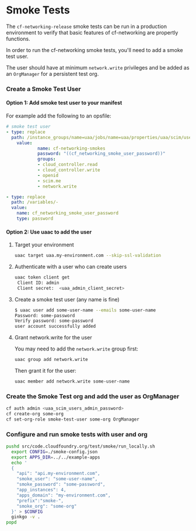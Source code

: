 # Smoke Tests

The `cf-networking-release` smoke tests can be run in a production
environment to verify that basic features of cf-networking are
propertly functions.

In order to run the cf-networking smoke tests, you'll need to add
a smoke test user.

The user should have at minimum `network.write` privileges and
be added as an `OrgManager` for a persistent test org.

### Create a Smoke Test User

#### Option 1: Add smoke test user to your manifest

For example add the following to an opsfile:

```yaml
# smoke test user
- type: replace
  path: /instance_groups/name=uaa/jobs/name=uaa/properties/uaa/scim/users/-
    value:
			name: cf-networking-smokes
			password: "((cf_networking_smoke_user_password))"
			groups:
			- cloud_controller.read
			- cloud_controller.write
			- openid
			- scim.me
			- network.write

- type: replace
  path: /variables/-
  value:
    name: cf_networking_smoke_user_password
    type: password
```

#### Option 2: Use uaac to add the user

1. Target your environment

	```bash
	uaac target uaa.my-environment.com --skip-ssl-validation
	```

2. Authenticate with a user who can create users

	```bash
	uaac token client get
	 Client ID: admin
	 Client secret:  <uaa_admin_client_secret>
	```

3. Create a smoke test user (any name is fine)

	```bash
	$ uaac user add some-user-name --emails some-user-name
	Password: some-password
	Verify password: some-password
	user account successfully added
	```

4. Grant network.write for the user

	You may need to add the `network.write` group first:

	```bash
	uaac group add network.write
	```

	Then grant it for the user:

	```bash
	uaac member add network.write some-user-name
	```



### Create the Smoke Test org and add the user as OrgManager

```bash
cf auth admin <uaa_scim_users_admin_password>
cf create-org some-org
cf set-org-role smoke-test-user some-org OrgManager
```


### Configure and run smoke tests with user and org

```bash
pushd src/code.cloudfoundry.org/test/smoke/run_locally.sh
  export CONFIG=./smoke-config.json
  export APPS_DIR=../../example-apps
  echo '
  {
    "api": "api.my-environment.com",
    "smoke_user": "some-user-name",
    "smoke_password": "some-password",
    "app_instances": 4,
    "apps_domain": "my-environment.com",
    "prefix":"smoke-",
    "smoke_org": "some-org"
  }' > $CONFIG
  ginkgo -v .
popd
```
